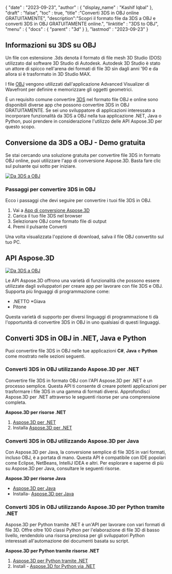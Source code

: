 {
  "date" : "2023-09-23",
  "author" : {
    "display_name" : "Kashif Iqbal"
},
  "draft" : "false",
  "toc" : true,
  "title" :"Converti 3DS in OBJ online GRATUITAMENTE",
  "description":"Scopri il formato file da 3DS a OBJ e converti 3DS in OBJ GRATUITAMENTE online.",
  "linktitle" : "3DS to OBJ",
  "menu" : {
    "docs" : {
      "parent" : "3d"
}
},
  "lastmod" : "2023-09-23"
}

## Informazioni su 3DS su OBJ

Un file con estensione .3ds denota il formato di file mesh 3D Studio (DOS) utilizzato dal software 3D Studio di Autodesk. Autodesk 3D Studio è stato un attore di spicco nell'arena dei formati di file 3D sin dagli anni '90 e da allora si è trasformato in 3D Studio MAX.

I file [OBJ](/it/3d/obj/) vengono utilizzati dall'applicazione Advanced Visualizer di Wavefront per definire e memorizzare gli oggetti geometrici.

È un requisito comune convertire [3DS](/it/3d/3ds/) nel formato file OBJ e online sono disponibili diverse app che possono convertire 3DS in OBJ GRATUITAMENTE. Se sei uno sviluppatore di applicazioni interessato a incorporare funzionalità da 3DS a OBJ nella tua applicazione .NET, Java o Python, puoi prendere in considerazione l'utilizzo delle API Aspose.3D per questo scopo.

## Conversione da 3DS a OBJ - Demo gratuita

Se stai cercando una soluzione gratuita per convertire file 3DS in formato OBJ online, puoi utilizzare l'app di conversione Aspose.3D. Basta fare clic sul pulsante qui sotto per iniziare.

[![Da 3DS a OBJ](../3ds-to-obj.png)](https://products.aspose.app/3d/conversion/3ds-to-obj)

### Passaggi per convertire 3DS in OBJ

Ecco i passaggi che devi seguire per convertire i tuoi file 3DS in OBJ.

1. Vai a [App di conversione Aspose.3D](https://products.aspose.app/3d/conversion/3DS-to-obj)
1. Carica il tuo file 3DS nel browser
1. Selezionare OBJ come formato file di output
1. Premi il pulsante Converti

Una volta visualizzata l'opzione di download, salva il file OBJ convertito sul tuo PC.

## API Aspose.3D

[![Da 3DS a OBJ](../try-aspose-3d.png)](https://products.aspose.com/3d/)

Le API Aspose.3D offrono una varietà di funzionalità che possono essere utilizzate dagli sviluppatori per creare app per lavorare con file 3DS e OBJ. Supporta più linguaggi di programmazione come:

* .NETTO
*Giava
* Pitone

Questa varietà di supporto per diversi linguaggi di programmazione ti dà l'opportunità di convertire 3DS in OBJ in uno qualsiasi di questi linguaggi.

## Converti 3DS in OBJ in .NET, Java e Python

Puoi convertire file 3DS in OBJ nelle tue applicazioni **C#**, **Java** e **Python** come mostrato nelle sezioni seguenti.

### Converti 3DS in OBJ utilizzando Aspose.3D per .NET

Convertire file 3DS in formato OBJ con l'API Aspose.3D per .NET è un processo semplice. Questa API ti consente di creare potenti applicazioni per trasformare i file 3DS in una gamma di formati diversi. Approfondisci Aspose.3D per .NET attraverso le seguenti risorse per una comprensione completa.

**Aspose.3D per risorse .NET**

1. [Aspose.3D per .NET](https://products.aspose.com/3d/net/)
1. Installa [Aspose.3D per .NET](https://docs.aspose.com/3d/net/installation/)

### Converti 3DS in OBJ utilizzando Aspose.3D per Java

Con Aspose.3D per Java, la conversione semplice di file 3DS in vari formati, incluso OBJ, è a portata di mano. Questa API è compatibile con IDE popolari come Eclipse, NetBeans, IntelliJ IDEA e altri. Per esplorare e saperne di più su Aspose.3D per Java, consultare le seguenti risorse.

**Aspose.3D per risorse Java**

* [Aspose.3D per Java](https://products.aspose.com/3d/java/)
* Installa- [Aspose.3D per Java](https://docs.aspose.com/3d/java/installation/)

### Converti 3DS in OBJ utilizzando Aspose.3D per Python tramite .NET

Aspose.3D per Python tramite .NET è un'API per lavorare con vari formati di file 3D. Offre oltre 100 classi Python per l'elaborazione di file 3D di basso livello, rendendolo una risorsa preziosa per gli sviluppatori Python interessati all'automazione dei documenti basata su script.

**Aspose.3D per Python tramite risorse .NET**

1. [Aspose.3D per Python tramite .NET](https://products.aspose.com/3d/python-net/)
1. Install - [Aspose.3D for Python via .NET](https://releases.aspose.com/3d/python-net/)
